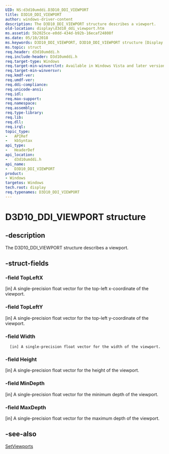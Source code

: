 ```yaml
---
UID: NS:d3d10umddi.D3D10_DDI_VIEWPORT
title: D3D10_DDI_VIEWPORT
author: windows-driver-content
description: The D3D10_DDI_VIEWPORT structure describes a viewport.
old-location: display\d3d10_ddi_viewport.htm
ms.assetid: 5b2025ce-e0dd-434d-b92b-16ecaf24808f
ms.date: 05/10/2018
ms.keywords: D3D10_DDI_VIEWPORT, D3D10_DDI_VIEWPORT structure [Display Devices], UMDisplayDriver_Dx10param_Structs_820ac08a-01a2-4e47-8573-aedf3c3769e1.xml, d3d10umddi/D3D10_DDI_VIEWPORT, display.d3d10_ddi_viewport
ms.topic: struct
req.header: d3d10umddi.h
req.include-header: D3d10umddi.h
req.target-type: Windows
req.target-min-winverclnt: Available in Windows Vista and later versions of the Windows operating systems.
req.target-min-winversvr: 
req.kmdf-ver: 
req.umdf-ver: 
req.ddi-compliance: 
req.unicode-ansi: 
req.idl: 
req.max-support: 
req.namespace: 
req.assembly: 
req.type-library: 
req.lib: 
req.dll: 
req.irql: 
topic_type:
-	APIRef
-	kbSyntax
api_type:
-	HeaderDef
api_location:
-	d3d10umddi.h
api_name:
-	D3D10_DDI_VIEWPORT
product:
- Windows
targetos: Windows
tech.root: display
req.typenames: D3D10_DDI_VIEWPORT
---
```


# D3D10_DDI_VIEWPORT structure


## -description


The D3D10_DDI_VIEWPORT structure describes a viewport.


## -struct-fields




### -field TopLeftX

[in] A single-precision float vector for the top-left x-coordinate of the viewport.


### -field TopLeftY

[in] A single-precision float vector for the top-left y-coordinate of the viewport.


### -field Width


      [in] A single-precision float vector for the width of the viewport.
     


### -field Height

[in] A single-precision float vector for the height of the viewport.


### -field MinDepth

[in] A single-precision float vector for the minimum depth of the viewport.


### -field MaxDepth

[in] A single-precision float vector for the maximum depth of the viewport.


## -see-also




<a href="https://msdn.microsoft.com/f5a55dd3-a8c4-4741-b99e-105021d79603">SetViewports</a>
 

 

